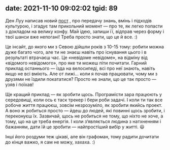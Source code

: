 date: 2021-11-10 09:02:02
tgid: 89
----

Ден Луу написав новий [пост](https://danluu.com/culture/)
, про передачу знань, вмінь і підходів культурою, і згадує там прикольний момент — про те, як легко попасти з докладом на велику конфу. Май ідею, запиши її, відправ через форму і твої шанси вже непогані! Треба просто знати, що це й все. :)

Це інсайт, до якого ми з Севою дійшли років з 10-15 тому: робити можна дуже багато чого, але ти не знаєш навіть про існування цього і в результаті втрачаєш час. Це «невідоме невідоме», на відміну від «відомого невідомого», про яке ти можеш піти почитати. Гарний приклад останнього — їзда на велосипеді, всі про неї знають, навіть якщо не всі вміють. Але от лижі... коли я почав працювати, чому ми з друзями не їздили покататися? Просто не знали, що це так просто — узяв і поїхав!

Ще кращий приклад — як зробити щось. Програмісти зара працюють у середовищі, коли ось є таск трекер і бери роби задачі. І коли ти так все робоче життя працюєш, зовсім незрозуміло, як зробити якийсь проект. А воно ж робиться просто — йдеш до людей, які повинні щось зробити, і переконуєш їх. Зазвичай, щось не робиться не тому, що ніхто не хоче, а тому, що на це треба енергія. І коли з‘являється людина з натхненням і бажанням, дати їй це зробити — найпростіший вибір у житті. 😃

Інші його роздуми теж цікаві, але він графоман, тому радити дочитати до кінця важко, я сам не можу, хахаха. :)